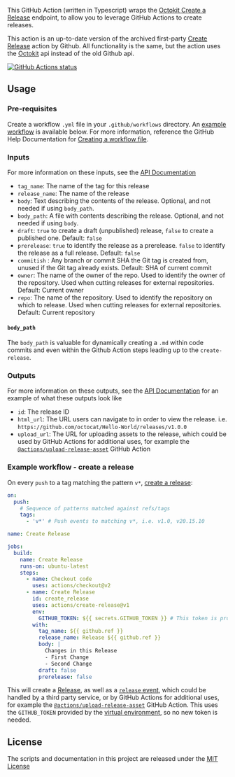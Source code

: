 This GitHub Action (written in Typescript) wraps the
[Octokit Create a Release](https://docs.github.com/en/rest/releases/releases?apiVersion=2022-11-28#create-a-release)
endpoint, to allow you to leverage GitHub Actions to create releases.

This action is an up-to-date version of the archived first-party
[Create Release](https://github.com/actions/create-release) action by Github. All functionality is the same, but the
action uses the [Octokit](https://github.com/octokit/octokit.js) api instead of the old Github api.

<a href="https://github.com/ShtibsDev/create-release"><img alt="GitHub Actions status" src="https://github.com/actions/create-release/workflows/Tests/badge.svg"></a>

## Usage

### Pre-requisites

Create a workflow `.yml` file in your `.github/workflows` directory. An
[example workflow](#example-workflow---create-a-release) is available below. For more information, reference the GitHub
Help Documentation for
[Creating a workflow file](https://help.github.com/en/articles/configuring-a-workflow#creating-a-workflow-file).

### Inputs

For more information on these inputs, see the [API Documentation](https://developer.github.com/v3/repos/releases/#input)

- `tag_name`: The name of the tag for this release
- `release_name`: The name of the release
- `body`: Text describing the contents of the release. Optional, and not needed if using `body_path`.
- `body_path`: A file with contents describing the release. Optional, and not needed if using `body`.
- `draft`: `true` to create a draft (unpublished) release, `false` to create a published one. Default: `false`
- `prerelease`: `true` to identify the release as a prerelease. `false` to identify the release as a full release.
  Default: `false`
- `commitish` : Any branch or commit SHA the Git tag is created from, unused if the Git tag already exists. Default: SHA
  of current commit
- `owner`: The name of the owner of the repo. Used to identify the owner of the repository. Used when cutting releases
  for external repositories. Default: Current owner
- `repo`: The name of the repository. Used to identify the repository on which to release. Used when cutting releases
  for external repositories. Default: Current repository

#### `body_path`

The `body_path` is valuable for dynamically creating a `.md` within code commits and even within the Github Action steps
leading up to the `create-release`.

### Outputs

For more information on these outputs, see the
[API Documentation](https://docs.github.com/en/rest/releases/releases?apiVersion=2022-11-28#response-4) for an example
of what these outputs look like

- `id`: The release ID
- `html_url`: The URL users can navigate to in order to view the release. i.e.
  `https://github.com/octocat/Hello-World/releases/v1.0.0`
- `upload_url`: The URL for uploading assets to the release, which could be used by GitHub Actions for additional uses,
  for example the [`@actions/upload-release-asset`](https://www.github.com/actions/upload-release-asset) GitHub Action

### Example workflow - create a release

On every `push` to a tag matching the pattern `v*`,
[create a release](https://docs.github.com/en/rest/releases/releases?apiVersion=2022-11-28#create-a-release):

```yaml
on:
  push:
    # Sequence of patterns matched against refs/tags
    tags:
      - 'v*' # Push events to matching v*, i.e. v1.0, v20.15.10

name: Create Release

jobs:
  build:
    name: Create Release
    runs-on: ubuntu-latest
    steps:
      - name: Checkout code
        uses: actions/checkout@v2
      - name: Create Release
        id: create_release
        uses: actions/create-release@v1
        env:
          GITHUB_TOKEN: ${{ secrets.GITHUB_TOKEN }} # This token is provided by Actions, you do not need to create your own token
        with:
          tag_name: ${{ github.ref }}
          release_name: Release ${{ github.ref }}
          body: |
            Changes in this Release
            - First Change
            - Second Change
          draft: false
          prerelease: false
```

This will create a [Release](https://help.github.com/en/articles/creating-releases), as well as a
[`release` event](https://developer.github.com/v3/activity/events/types/#releaseevent), which could be handled by a
third party service, or by GitHub Actions for additional uses, for example the
[`@actions/upload-release-asset`](https://www.github.com/actions/upload-release-asset) GitHub Action. This uses the
`GITHUB_TOKEN` provided by the
[virtual environment](https://help.github.com/en/github/automating-your-workflow-with-github-actions/virtual-environments-for-github-actions#github_token-secret),
so no new token is needed.

## License

The scripts and documentation in this project are released under the [MIT License](LICENSE)
